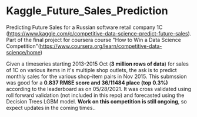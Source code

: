 # Kaggle_Future_Sales_Prediction
Predicting Future Sales for a Russian software retail company 1C (https://www.kaggle.com/c/competitive-data-science-predict-future-sales). Part of the final project for coursera course "How to Win a Data Science Competition"(https://www.coursera.org/learn/competitive-data-science/home)

Given a timeseries starting 2013-2015 Oct (**3 million rows of data**) for sales of 1C on various items in it's multiple shop outlets, the ask is to predict monthly sales for the various shop-item pairs in Nov 2015.
This submssion was good for a **0.837 RMSE score and 36/11484 place (top 0.3%)** according to the leaderboard as on 05/28/2021. It was cross validated using roll forward validation (not included in this repo) and forecasted using the Decision Trees LGBM model. **Work on this competition is still ongoing**, so expect updates in the coming times..
